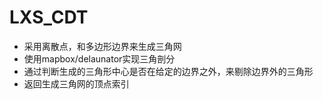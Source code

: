 # LXS_CDT
- 采用离散点，和多边形边界来生成三角网
- 使用mapbox/delaunator实现三角剖分
- 通过判断生成的三角形中心是否在给定的边界之外，来剔除边界外的三角形
- 返回生成三角网的顶点索引
